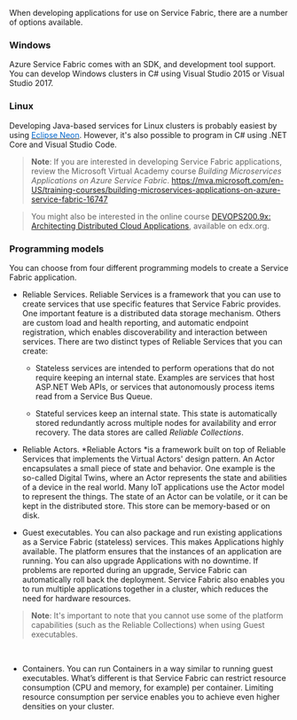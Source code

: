 

When developing applications for use on Service Fabric, there are a number of options available.

### Windows

Azure Service Fabric comes with an SDK, and development tool support. You can develop Windows clusters in C# using Visual Studio 2015 or Visual Studio  2017. 

### Linux
Developing Java-based services for Linux clusters is probably easiest by using <a href="https://www.eclipse.org/neon/ " target="_blank"><span style="color: #0066cc;" color="#0066cc">Eclipse Neon</span></a>. However, it's also possible to program in C# using .NET Core and Visual Studio Code.


> **Note**: If you are interested in developing Service Fabric applications, review the Microsoft Virtual Academy course *Building Microservices Applications on Azure Service Fabric*. 
> https://mva.microsoft.com/en-US/training-courses/building-microservices-applications-on-azure-service-fabric-16747

> You might also be interested in the online course [DEVOPS200.9x: Architecting Distributed Cloud Applications](https://www.edx.org/course/architecting-distributed-cloud-microsoft-devops200-9x-1), available on edx.org.

### Programming models

You can choose from four different programming models to create a Service Fabric application.

- Reliable Services. Reliable Services is a framework that you can use to create services that use specific features that Service Fabric provides. One important feature is a distributed data storage mechanism. Others are custom load and health reporting, and automatic endpoint registration, which enables discoverability and interaction between services. There are two distinct types of Reliable Services that you can create:

    - Stateless services are intended to perform operations that do not require keeping an internal state. Examples are services that host ASP.NET Web APIs, or services that autonomously process items read from a Service Bus Queue.

    - Stateful services keep an internal state. This state is automatically stored redundantly across multiple nodes for availability and error recovery. The data stores are called *Reliable Collections*. 


- Reliable Actors. *Reliable Actors *is a framework built on top of Reliable Services that implements the Virtual Actors' design pattern. An Actor encapsulates a small piece of state and behavior. One example is the so-called Digital Twins, where an Actor represents the state and abilities of a device in the real world. Many IoT applications use the Actor model to represent the things. The state of an Actor can be volatile, or it can be kept in the distributed store. This store can be memory-based or on disk.

- Guest executables. You can also package and run existing applications as a Service Fabric (stateless) services. This makes Applications highly available. The platform ensures that the instances of an application are running. You can also upgrade Applications with no downtime. If problems are reported during an upgrade, Service Fabric can automatically roll back the deployment. Service Fabric also enables you to run multiple applications together in a cluster, which reduces the need for hardware resources.

> **Note**: It's important to note that you cannot use some of the platform capabilities (such as the Reliable Collections) when using Guest executables.

​    
- Containers. You can run Containers in a way similar to running guest executables. What’s different is that Service Fabric can restrict resource consumption (CPU and memory, for example) per container. Limiting resource consumption per service enables you to achieve even higher densities on your cluster.
